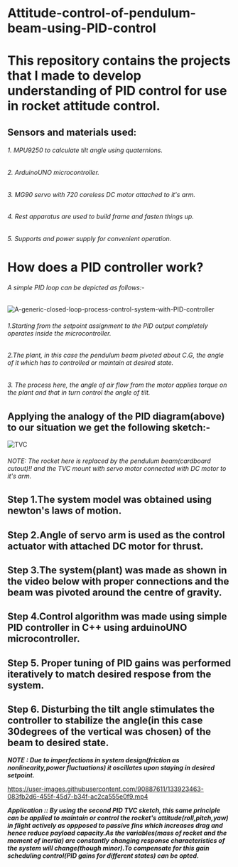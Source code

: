 # Attitude-control-of-pendulum-beam-using-PID-control

# This repository contains the projects that I made to develop understanding of PID control for use in rocket attitude control.

## Sensors and materials used:
###### 1. MPU9250 to calculate tilt angle using quaternions.
###### 2. ArduinoUNO microcontroller.
###### 3. MG90 servo with 720 coreless DC motor attached to it's arm.
###### 4. Rest apparatus are used to build frame and fasten things up.
###### 5. Supports and power supply for convenient operation.

# How does a PID controller work?
###### A simple PID loop can be depicted as follows:-
![A-generic-closed-loop-process-control-system-with-PID-controller](https://user-images.githubusercontent.com/90887611/134111312-7c4a618d-8d0b-46f4-bed4-f440fadc8458.png)
###### 1.Starting from the setpoint assignment to the PID output completely operates inside the microcontroller.
###### 2.The plant, in this case the pendulum beam pivoted about C.G, the angle of it which has to controlled or maintain at desired state.
###### 3. The process here, the angle of air flow from the motor applies torque on the plant and that in turn control the angle of tilt.

## Applying the analogy of the PID diagram(above) to our situation we get the following sketch:-
![TVC](https://user-images.githubusercontent.com/90887611/134112277-e456b1fa-4876-4d41-ad39-498809cc8fa2.png)
###### NOTE: The rocket here is replaced by the pendulum beam(cardboard cutout)!! and the TVC mount with servo motor connected with DC motor to it's arm.


## Step 1.The system model was obtained using newton's laws of motion.
## Step 2.Angle of servo arm is used as the control actuator with attached DC motor for thrust.
## Step 3.The system(plant) was made as shown in the video below with proper connections and the beam was pivoted around the centre of gravity.
## Step 4.Control algorithm was made using simple PID controller in C++ using arduinoUNO microcontroller.
## Step 5. Proper tuning of PID gains was performed iteratively to match desired respose from the system.
## Step 6. Disturbing the tilt angle stimulates the controller to stabilize the angle(in this case 30degrees of the vertical was chosen) of the beam to desired state.
***NOTE : Due to imperfections in system design(friction as nonlinearity,power fluctuations) it oscillates upon staying in desired setpoint.***






https://user-images.githubusercontent.com/90887611/133923463-083fb2d6-455f-45d7-b34f-ac2ca555e0f9.mp4

***Application :: By using the second PID TVC sketch, this same principle can be applied to maintain or control the rocket's attitude(roll,pitch,yaw) in flight actively as oppposed to passive fins which increases drag and hence reduce payload capacity.As the variables(mass of rocket and the moment of inertia) are constantly changing response characteristics of the system will change(though minor).To compensate for this gain scheduling control(PID gains for different states) can be opted.***







